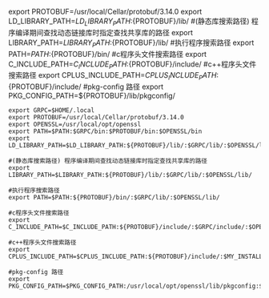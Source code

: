 export PROTOBUF=/usr/local/Cellar/protobuf/3.14.0
export LD_LIBRARY_PATH=$LD_LIBRARY_PATH:${PROTOBUF}/lib/
#(静态库搜索路径) 程序编译期间查找动态链接库时指定查找共享库的路径
export LIBRARY_PATH=$LIBRARY_PATH:${PROTOBUF}/lib/
#执行程序搜索路径
export PATH=$PATH:${PROTOBUF}/bin/
#c程序头文件搜索路径
export C_INCLUDE_PATH=$C_INCLUDE_PATH:${PROTOBUF}/include/
#c++程序头文件搜索路径
export CPLUS_INCLUDE_PATH=$CPLUS_INCLUDE_PATH:${PROTOBUF}/include/
#pkg-config 路径
export PKG_CONFIG_PATH=${PROTOBUF}/lib/pkgconfig/





```shell
export GRPC=$HOME/.local
export PROTOBUF=/usr/local/Cellar/protobuf/3.14.0
export OPENSSL=/usr/local/opt/openssl
export PATH=$PATH:$GRPC/bin:$PROTOBUF/bin:$OPENSSL/bin
export LD_LIBRARY_PATH=$LD_LIBRARY_PATH:${PROTOBUF}/lib/:$GRPC/lib/:$OPENSSL/lib/

#(静态库搜索路径) 程序编译期间查找动态链接库时指定查找共享库的路径
export LIBRARY_PATH=$LIBRARY_PATH:${PROTOBUF}/lib/:$GRPC/lib/:$OPENSSL/lib/

#执行程序搜索路径
export PATH=$PATH:${PROTOBUF}/bin/:$GRPC/lib/:$OPENSSL/lib/

#c程序头文件搜索路径
export C_INCLUDE_PATH=$C_INCLUDE_PATH:${PROTOBUF}/include/:$GRPC/include/:$OPENSSL/include/

#c++程序头文件搜索路径
export CPLUS_INCLUDE_PATH=$CPLUS_INCLUDE_PATH:${PROTOBUF}/include/:$MY_INSTALL_DIR/include:$GRPC/include/:$OPENSSL/include/

#pkg-config 路径
export PKG_CONFIG_PATH=$PKG_CONFIG_PATH:/usr/local/opt/openssl/lib/pkgconfig:${PROTOBUF}/lib/pkgconfig/:$GRPC/lib/pkgconfig/:$OPENSSL/lib/pkgconfig/
```


